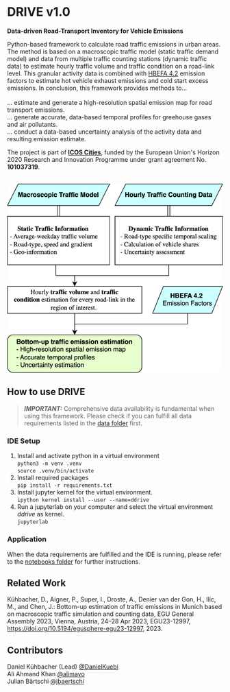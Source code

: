 # DRIVE v1.0
**Data-driven Road-Transport Inventory for Vehicle Emissions**<br>

Python-based framework to calculate road traffic emissions in urban areas. The method is based on a macroscopic traffic model (static traffic demand model) and data from multiple traffic counting stations (dynamic traffic data) to estimate hourly traffic volume and traffic condition on a road-link level. This granular activity data is combined with [HBEFA 4.2](https://www.hbefa.net/) emission factors to estimate hot vehicle exhaust emissions and cold start excess emissions.
In conclusion, this framework provides methods to...<br><br>
... estimate and generate a high-resolution spatial emission map for road transport emissions.<br>
... generate accurate, data-based temporal profiles for greehouse gases and air pollutants.<br>
... conduct a data-based uncertainty analysis of the activity data and resulting emission estimate.

The project is part of [**ICOS Cities**](https://www.icos-cp.eu/projects/icos-cities), funded by the European Union's Horizon 2020 Research and Innovation Programme under grant agreement No. **101037319**.

<br>

<img src="./docs/img/method_overview.svg">

## How to use DRIVE

> **_IMPORTANT:_** Comprehensive data availability is fundamental when using this framework. Please check if you can fulfill all data requirements listed in the [data folder](/data/README.md) first. <br>


### IDE Setup
1. Install and activate python in a virtual environment<br>
``python3 -m venv .venv``<br>
``source .venv/bin/activate``
2. Install required packages<br>
``pip install -r requirements.txt``
3. Install jupyter kernel for the virtual environment.<br>
``ipython kernel install --user --name=ddrive``
4. Run a jupyterlab on your computer and select the virtual environment *ddrive* as kernel.<br>
``jupyterlab``

### Application
When the data requirements are fulfilled and the IDE is running, please refer to the [notebooks folder](/notebooks/README.md) for further instructions.<br>


## Related Work
Kühbacher, D., Aigner, P., Super, I., Droste, A., Denier van der Gon, H., Ilic, M., and Chen, J.: Bottom-up estimation of traffic emissions in Munich based on macroscopic traffic simulation and counting data, EGU General Assembly 2023, Vienna, Austria, 24–28 Apr 2023, EGU23-12997, https://doi.org/10.5194/egusphere-egu23-12997, 2023.

## Contributors
Daniel Kühbacher (Lead) [@DanielKuebi](https://github.com/DanielKuebi)<br>
Ali Ahmand Khan [@alimayo](https://github.com/orgs/tum-esm/people/alimayo)<br>
Julian Bärtschi [@jbaertschi](https://github.com/jbaertschi)